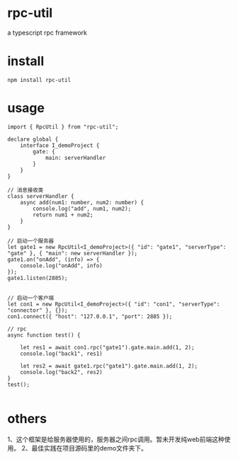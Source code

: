 # rpc-util
a typescript rpc framework  

# install
`npm install rpc-util`

# usage

```
import { RpcUtil } from "rpc-util";

declare global {
    interface I_demoProject {
        gate: {
            main: serverHandler
        }
    }
}

// 消息接收类
class serverHandler {
    async add(num1: number, num2: number) {
        console.log("add", num1, num2);
        return num1 + num2;
    }
}

// 启动一个服务器
let gate1 = new RpcUtil<I_demoProject>({ "id": "gate1", "serverType": "gate" }, { "main": new serverHandler });
gate1.on("onAdd", (info) => {
    console.log("onAdd", info)
});
gate1.listen(2885);


// 启动一个客户端
let con1 = new RpcUtil<I_demoProject>({ "id": "con1", "serverType": "connector" }, {});
con1.connect({ "host": "127.0.0.1", "port": 2885 });

// rpc
async function test() {

    let res1 = await con1.rpc("gate1").gate.main.add(1, 2);
    console.log("back1", res1)

    let res2 = await gate1.rpc("gate1").gate.main.add(1, 2);
    console.log("back2", res2)
}
test();


```

# others
1、这个框架是给服务器使用的，服务器之间rpc调用。暂未开发纯web前端这种使用。
2、最佳实践在项目源码里的demo文件夹下。